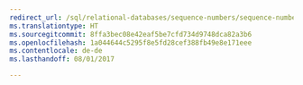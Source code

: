 ```yaml
--- 
redirect_url: /sql/relational-databases/sequence-numbers/sequence-numbers
ms.translationtype: HT
ms.sourcegitcommit: 8ffa3bec08e42eaf5be7cfd734d9748dca82a3b6
ms.openlocfilehash: 1a044644c5295f8e5fd28cef388fb49e8e171eee
ms.contentlocale: de-de
ms.lasthandoff: 08/01/2017

--- 
```


